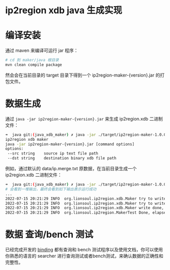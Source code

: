 # ip2region xdb java 生成实现

# 编译安装
通过 maven 来编译可运行 jar 程序：
```bash
# cd 到 maker/java 根目录
mvn clean compile package
```

然会会在当前目录的 target 目录下得到一个 ip2region-maker-{version}.jar 的打包文件。

# 数据生成

通过 `java -jar ip2region-maker-{version}.jar` 来生成 ip2region.xdb 二进制文件：
```bash
➜  java git:(java_xdb_maker) ✗ java -jar ./target/ip2region-maker-1.0.0.jar 
ip2region xdb maker
java -jar ip2region-maker-{version}.jar [command options]
options:
 --src string    source ip text file path
 --dst string    destination binary xdb file path
```

例如，通过默认的 data/ip.merge.txt 原数据，在当前目录生成一个 ip2region.xdb 二进制文件：
```bash
➜  java git:(java_xdb_maker) ✗ java -jar ./target/ip2region-maker-1.0.0.jar --src=../../data/ip.merge.txt --dst=./ip2region.xdb
# 会看到一堆输出，最终会看到如下输出表示运行成功
...
2022-07-15 20:21:29 INFO  org.lionsoul.ip2region.xdb.Maker try to write the vector index block ...
2022-07-15 20:21:29 INFO  org.lionsoul.ip2region.xdb.Maker try to write the segment index ptr ...
2022-07-15 20:21:29 INFO  org.lionsoul.ip2region.xdb.Maker write done, dataBlocks: 13804, indexBlocks: (683591, 720221), indexPtr: (982904, 11065984)
2022-07-15 20:21:29 INFO  org.lionsoul.ip2region.MakerTest Done, elapsed: 50 s
```

# 数据 查询/bench 测试

已经完成开发的 [binding](../../binding/) 都有查询和 bench 测试程序以及使用文档，你可以使用你熟悉的语言的 searcher 进行查询测试或者bench测试，来确认数据的正确性和完整性。
